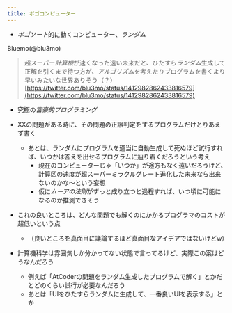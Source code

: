 ```yaml
---
title: ボゴコンピューター
---
```


* *ボゴソート*的に動くコンピューター、*ランダム*

Bluemo(@blu3mo)

 > 
 > 超スーパー*計算機*が速くなった遠い未来だと、ひたすら*ランダム*生成して正解を引くまで待つ方が、*アルゴリズム*を考えたりプログラムを書くより早いみたいな世界ありそう（？）
 > [https://twitter.com/blu3mo/status/1412982862433816579](https://twitter.com/blu3mo/status/1412982862433816579)

* 究極の*富豪的プログラミング*

* XXの問題がある時に、その問題の正誤判定をするプログラムだけとりあえず書く
  
  * あとは、ランダムにプログラムを適当に自動生成して死ぬほど試行すれば、いつかは答えを出せるプログラムに辿り着くだろうという考え
    * 現在のコンピューターじゃ「いつか」が途方もなく遠いだろうけど、計算区の速度が超スーパーミラクルグレート進化した未来なら出来ないのかな〜という妄想
    * 仮に*ムーアの法則*がずっと成り立つと過程すれば、いつ頃に可能になるのか推測できそう
* これの良いところは、どんな問題でも解くのにかかるプログラマのコストが超低いという点
  
  * （良いところを真面目に議論するほど真面目なアイデアではないけどw）
* 計算機科学は雰囲気しか分かってない状態で言ってるけど、実際この案はどうなんだろう
  
  * 例えば「AtCoderの問題をランダム生成したプログラムで解く」とかだとどのくらい試行が必要なんだろう
  * あとは「UIをひたすらランダムに生成して、一番良いUIを表示する」とか
